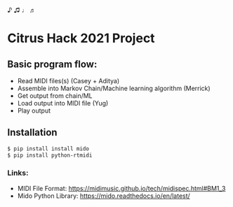 ♪ ♫ ♩ ♬

# Citrus Hack 2021 Project

## Basic program flow:

 * Read MIDI files(s) (Casey + Aditya)
 * Assemble into Markov Chain/Machine learning algorithm (Merrick)
 * Get output from chain/ML
 * Load output into MIDI file (Yug)
 * Play output


## Installation
```bash
$ pip install install mido
$ pip install python-rtmidi

```

### Links:
* MIDI File Format: https://midimusic.github.io/tech/midispec.html#BM1_3
* Mido Python Library: https://mido.readthedocs.io/en/latest/



